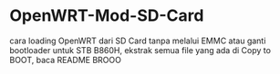 # OpenWRT-Mod-SD-Card
cara loading OpenWRT dari SD Card tanpa melalui EMMC atau ganti bootloader untuk STB B860H,
ekstrak semua file yang ada di Copy to BOOT,
baca README BROOO
